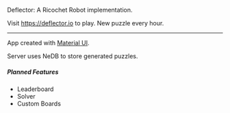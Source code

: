 Deflector: A Ricochet Robot implementation.

Visit https://deflector.io to play. New puzzle every hour.

----
App created with [Material UI](https://material-ui.com).

Server uses NeDB to store generated puzzles.

##### Planned Features
- Leaderboard
- Solver
- Custom Boards
